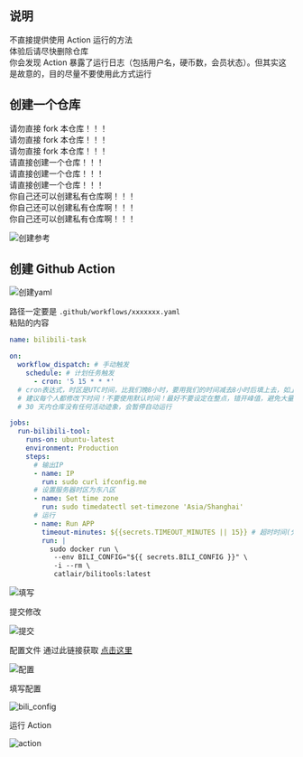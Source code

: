 ## 说明

不直接提供使用 Action 运行的方法  
体验后请尽快删除仓库  
你会发现 Action 暴露了运行日志（包括用户名，硬币数，会员状态）。但其实这是故意的，目的尽量不要使用此方式运行

## 创建一个仓库

请勿直接 fork 本仓库！！！  
请勿直接 fork 本仓库！！！  
请勿直接 fork 本仓库！！！  
请直接创建一个仓库！！！  
请直接创建一个仓库！！！  
请直接创建一个仓库！！！  
你自己还可以创建私有仓库啊！！！  
你自己还可以创建私有仓库啊！！！  
你自己还可以创建私有仓库啊！！！

![创建参考](images/125164385-81a75980-e1c4-11eb-9cda-79e0192ba894.png)

## 创建 Github Action

![创建yaml](images/125164394-92f06600-e1c4-11eb-877a-aaa599f2692e.png)

路径一定要是 `.github/workflows/xxxxxxx.yaml`  
粘贴的内容

```yaml
name: bilibili-task

on:
  workflow_dispatch: # 手动触发
    schedule: # 计划任务触发
      - cron: '5 15 * * *'
  # cron表达式，时区是UTC时间，比我们晚8小时，要用我们的时间减去8小时后填上去，如上所表示的是每天23点5分
  # 建议每个人都修改下时间！不要使用默认时间！最好不要设定在整点，错开峰值，避免大量G站同一个IP在相同时间去请求B站接口，导致IP被禁！
  # 30 天内仓库没有任何活动迹象，会暂停自动运行

jobs:
  run-bilibili-tool:
    runs-on: ubuntu-latest
    environment: Production
    steps:
      # 输出IP
      - name: IP
        run: sudo curl ifconfig.me
      # 设置服务器时区为东八区
      - name: Set time zone
        run: sudo timedatectl set-timezone 'Asia/Shanghai'
      # 运行
      - name: Run APP
        timeout-minutes: ${{secrets.TIMEOUT_MINUTES || 15}} # 超时时间(分钟)
        run: |
          sudo docker run \
           --env BILI_CONFIG="${{ secrets.BILI_CONFIG }}" \
           -i --rm \
           catlair/bilitools:latest
```

![填写](images/125164694-13639680-e1c6-11eb-923d-edae6340d09d.png)

提交修改

![提交](images/125164475-efec1c00-e1c4-11eb-940b-aedb953e61b7.png)

配置文件 通过此链接获取 [点击这里](https://catlair.gitee.io/bili-tools-docs-deploy/#/users/)

![配置](images/125164733-4a39ac80-e1c6-11eb-99be-9e07668874a3.png)

填写配置

![bili_config](images/125164820-c0d6aa00-e1c6-11eb-8d97-4ccabf40e096.png)

运行 Action

![action](images/125164864-0004fb00-e1c7-11eb-91c6-606b66365a71.png)
